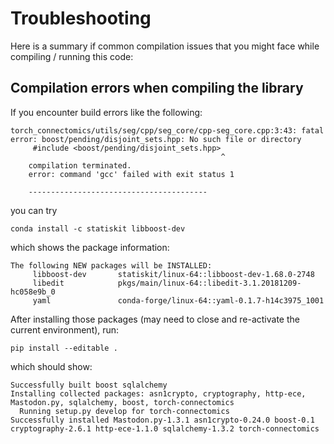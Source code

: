 # Troubleshooting

Here is a summary if common compilation issues that you 
might face while compiling / running this code:

## Compilation errors when compiling the library
If you encounter build errors like the following:
```
torch_connectomics/utils/seg/cpp/seg_core/cpp-seg_core.cpp:3:43: fatal error: boost/pending/disjoint_sets.hpp: No such file or directory
     #include <boost/pending/disjoint_sets.hpp>
                                               ^
    compilation terminated.
    error: command 'gcc' failed with exit status 1

    ----------------------------------------
```
you can try
```
conda install -c statiskit libboost-dev
```
which shows the package information:
```
The following NEW packages will be INSTALLED:
     libboost-dev       statiskit/linux-64::libboost-dev-1.68.0-2748
     libedit            pkgs/main/linux-64::libedit-3.1.20181209-hc058e9b_0
     yaml               conda-forge/linux-64::yaml-0.1.7-h14c3975_1001
```
After installing those packages (may need to close and re-activate the current environment), run:
```
pip install --editable .
```
which should show:
```
Successfully built boost sqlalchemy
Installing collected packages: asn1crypto, cryptography, http-ece, Mastodon.py, sqlalchemy, boost, torch-connectomics
  Running setup.py develop for torch-connectomics
Successfully installed Mastodon.py-1.3.1 asn1crypto-0.24.0 boost-0.1 cryptography-2.6.1 http-ece-1.1.0 sqlalchemy-1.3.2 torch-connectomics
```
